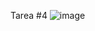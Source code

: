 Tarea  #4
![image](https://github.com/joelcolon/citas-react-dos/assets/137919294/49457d18-71ba-4e5f-8871-a10781fb7d6e)

